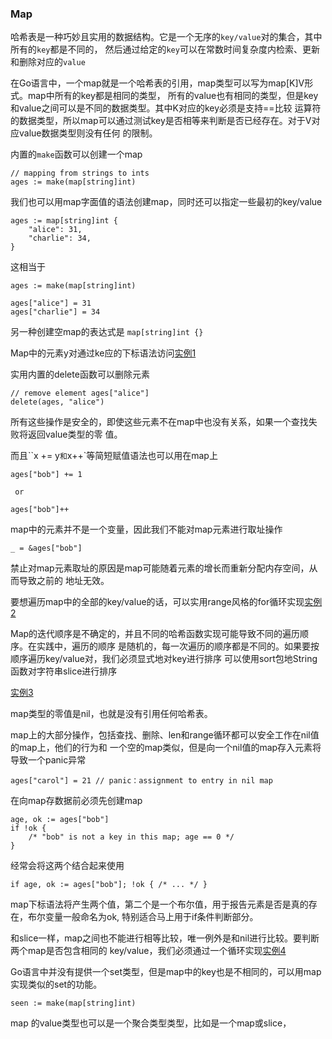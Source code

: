 
### Map

哈希表是一种巧妙且实用的数据结构。它是一个无序的`key/value`对的集合，其中所有的`key`都是不同的，
然后通过给定的`key`可以在常数时间复杂度内检索、更新和删除对应的`value`

在Go语言中，一个map就是一个哈希表的引用，map类型可以写为map[K]V形式。map中所有的key都是相同的类型，
所有的value也有相同的类型，但是key和value之间可以是不同的数据类型。其中K对应的key必须是支持==比较
运算符的数据类型，所以map可以通过测试key是否相等来判断是否已经存在。对于V对应value数据类型则没有任何
的限制。

内置的`make`函数可以创建一个map

```
// mapping from strings to ints
ages := make(map[string]int)
```

我们也可以用map字面值的语法创建map，同时还可以指定一些最初的key/value

```
ages := map[string]int {
    "alice": 31,
    "charlie": 34,
}
```
这相当于

```
ages := make(map[string]int)

ages["alice"] = 31
ages["charlie"] = 34
```

另一种创建空map的表达式是 `map[string]int {}`

Map中的元素y对通过ke应的下标语法访问[实例1](./ga.go)

实用内置的delete函数可以删除元素

```
// remove element ages["alice"]
delete(ages, "alice")
```
所有这些操作是安全的，即使这些元素不在map中也没有关系，如果一个查找失败将返回value类型的零
值。

而且``x += y` 和 `x++`等简短赋值语法也可以用在map上
```
ages["bob"] += 1

 or 

ages["bob"]++
```

map中的元素并不是一个变量，因此我们不能对map元素进行取址操作

```
_ = &ages["bob"]
```
禁止对map元素取址的原因是map可能随着元素的增长而重新分配内存空间，从而导致之前的
地址无效。

要想遍历map中的全部的key/value的话，可以实用range风格的for循环实现[实例2](./ga.go)

Map的迭代顺序是不确定的，并且不同的哈希函数实现可能导致不同的遍历顺序。在实践中，遍历的顺序
是随机的，每一次遍历的顺序都是不同的。如果要按顺序遍历key/value对，我们必须显式地对key进行排序
可以使用sort包地String函数对字符串slice进行排序

[实例3](./gb.go)

map类型的零值是nil，也就是没有引用任何哈希表。

map上的大部分操作，包括查找、删除、len和range循环都可以安全工作在nil值的map上，他们的行为和
一个空的map类似，但是向一个nil值的map存入元素将导致一个panic异常
```
ages["carol"] = 21 // panic：assignment to entry in nil map
```
在向map存数据前必须先创建map
```
age, ok := ages["bob"]
if !ok {
    /* "bob" is not a key in this map; age == 0 */
}
```
经常会将这两个结合起来使用
```
if age, ok := ages["bob"]; !ok { /* ... */ }
```
map下标语法将产生两个值，第二个是一个布尔值，用于报告元素是否是真的存在，布尔变量一般命名为ok,
特别适合马上用于if条件判断部分。

和slice一样，map之间也不能进行相等比较，唯一例外是和nil进行比较。要判断两个map是否包含相同的
key/value，我们必须通过一个循环实现[实例4](gc.go)


Go语言中并没有提供一个set类型，但是map中的key也是不相同的，可以用map实现类似的set的功能。
```
seen := make(map[string]int)
```

map 的value类型也可以是一个聚合类型类型，比如是一个map或slice，











